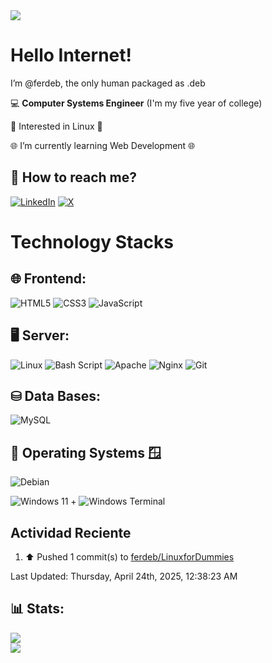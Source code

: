 <img src="https://capsule-render.vercel.app/api?type=waving&height=300&color=gradient&text=Fernando%20Diaz&textBg=false&animation=blink&section=header">

# Hello Internet!

I’m @ferdeb, the only human packaged as .deb

:computer: **Computer Systems Engineer** (I'm my five year of college)

🐧 Interested in Linux 🐧

🌐 I’m currently learning Web Development 🌐

## 🧭 How to reach me?
[![LinkedIn](https://img.shields.io/badge/LinkedIn-%230077B5.svg?logo=linkedin&logoColor=white)](https://linkedin.com/in/fernando-diaz-) [![X](https://img.shields.io/badge/X-black.svg?logo=X&logoColor=white)](https://x.com/_ferdeb)

# Technology Stacks

## 🌐 Frontend:
![HTML5](https://img.shields.io/badge/html5-%23E34F26.svg?style=for-the-badge&logo=html5&logoColor=white) ![CSS3](https://img.shields.io/badge/css3-%231572B6.svg?style=for-the-badge&logo=css3&logoColor=white) ![JavaScript](https://img.shields.io/badge/javascript-%23323330.svg?style=for-the-badge&logo=javascript&logoColor=%23F7DF1E) 

## 🖥 Server:
![Linux](https://img.shields.io/badge/Linux-FCC624?style=for-the-badge&logo=linux&logoColor=black) ![Bash Script](https://img.shields.io/badge/bash_script-%23121011.svg?style=for-the-badge&logo=gnu-bash&logoColor=white) ![Apache](https://img.shields.io/badge/apache-%23D42029.svg?style=for-the-badge&logo=apache&logoColor=white) ![Nginx](https://img.shields.io/badge/nginx-%23009639.svg?style=for-the-badge&logo=nginx&logoColor=white) ![Git](https://img.shields.io/badge/git-%23F05033.svg?style=for-the-badge&logo=git&logoColor=white) 

## ⛁ Data Bases:
![MySQL](https://img.shields.io/badge/mysql-4479A1.svg?style=for-the-badge&logo=mysql&logoColor=white)

## 🐧 Operating Systems 🪟
![Debian](https://img.shields.io/badge/Debian-D70A53?style=for-the-badge&logo=debian&logoColor=white)

![Windows 11](https://img.shields.io/badge/Windows%2011-%230079d5.svg?style=for-the-badge&logo=Windows%2011&logoColor=white) 
+
![Windows Terminal](https://img.shields.io/badge/Windows%20Terminal-%234D4D4D.svg?style=for-the-badge&logo=windows-terminal&logoColor=white) 

## Actividad Reciente
<!--RECENT_ACTIVITY:start-->
1. ⬆️ Pushed 1 commit(s) to [ferdeb/LinuxforDummies](https://github.com/ferdeb/LinuxforDummies)<br>
<!--RECENT_ACTIVITY:end-->
<!--RECENT_ACTIVITY:last_update-->
Last Updated: Thursday, April 24th, 2025, 12:38:23 AM
<!--RECENT_ACTIVITY:last_update_end-->

## 📊 Stats:
![](https://github-readme-stats.vercel.app/api?username=ferdeb&theme=dark&hide_border=false&include_all_commits=false&count_private=false)<br/>
![](https://github-readme-streak-stats.herokuapp.com/?user=ferdeb&theme=dark&hide_border=false)